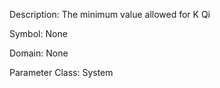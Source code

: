 Description: The minimum value allowed for K Qi

Symbol: None

Domain: None

Parameter Class: System

